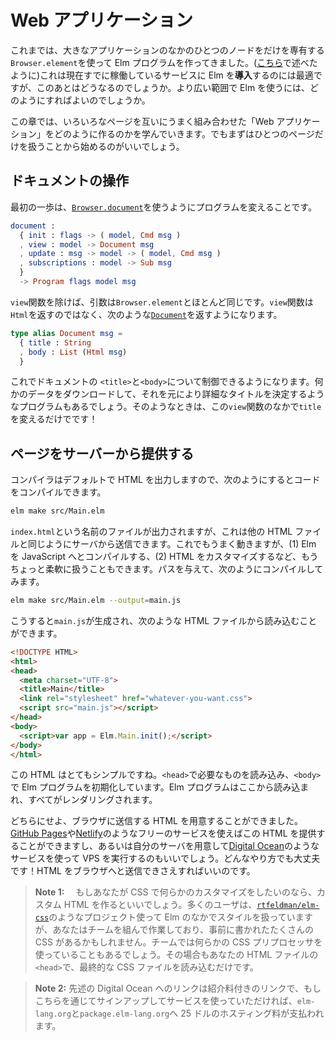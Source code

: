 <!--
# Web Apps
-->

# Web アプリケーション

<!--
So far we have been creating Elm programs with `Browser.element`, allowing us to take over a single node in a larger application. This is great for _introducing_ Elm at work (as described [here](https://elm-lang.org/blog/how-to-use-elm-at-work)) but what happens after that? How can we use Elm more extensively?
-->

これまでは、大きなアプリケーションのなかのひとつのノードをだけを専有する`Browser.element`を使って Elm プログラムを作ってきました。([こちら](https://elm-lang.org/blog/how-to-use-elm-at-work)で述べたように)これは現在すでに稼働しているサービスに Elm を**導入**するのには最適ですが、このあとはどうなるのでしょうか。より広い範囲で Elm を使うには、どのようにすればよいのでしょうか。

<!--
In this chapter, we will learn how to create a “web app” with a bunch of different pages that all integrate nicely with each other, but we must start by controlling a single page.
-->

この章では、いろいろなページを互いにうまく組み合わせた「Web アプリケーション」をどのように作るのかを学んでいきます。でもまずはひとつのページだけを扱うことから始めるのがいいでしょう。

<!--
## Control the Document
-->

## ドキュメントの操作

<!--
The first step is to switch to starting programs with [`Browser.document`](https://package.elm-lang.org/packages/elm/browser/latest/Browser#document):
-->

最初の一歩は、[`Browser.document`](https://package.elm-lang.org/packages/elm/browser/latest/Browser#document)を使うようにプログラムを変えることです。

```elm
document :
  { init : flags -> ( model, Cmd msg )
  , view : model -> Document msg
  , update : msg -> model -> ( model, Cmd msg )
  , subscriptions : model -> Sub msg
  }
  -> Program flags model msg
```

<!--
The arguments are almost exactly the same as `Browser.element`, except for the `view` function. Rather than returning an `Html` value, you return a [`Document`](https://package.elm-lang.org/packages/elm/browser/latest/Browser#Document) like this:
-->

`view`関数を除けば、引数は`Browser.element`とほとんど同じです。`view`関数は`Html`を返すのではなく、次のような[`Document`](https://package.elm-lang.org/packages/elm/browser/latest/Browser#Document)を返すようになります。

```elm
type alias Document msg =
  { title : String
  , body : List (Html msg)
  }
```

<!--
This gives you control over the `<title>` and the `<body>` of the document. Perhaps your program downloads some data and that helps you determine a more specific title. Now you can just change it in your `view` function!
-->

これでドキュメントの `<title>`と`<body>`について制御できるようになります。何かのデータをダウンロードして、それを元により詳細なタイトルを決定するようなプログラムもあるでしょう。そのようなときは、この`view`関数のなかで`title`を変えるだけでです！

<!--
## Serve the Page
-->

## ページをサーバーから提供する

<!--
The compiler produces HTML by default, so you can compile your code like this:
-->

コンパイラはデフォルトで HTML を出力しますので、次のようにするとコードをコンパイルできます。

```bash
elm make src/Main.elm
```

<!--
The output will be a file named `index.html` that you can serve like any other HTML file. That works fine, but you can get a bit more flexibility by (1) compiling Elm to JavaScript and (2) making your own custom HTML file. To take that path, you compile like this:
-->

`index.html`という名前のファイルが出力されますが、これは他の HTML ファイルと同じようにサーバから送信できます。これでもうまく動きますが、(1) Elm を JavaScript へとコンパイルする、(2) HTML をカスタマイズするなど、もうちょっと柔軟に扱うこともできます。パスを与えて、次のようにコンパイルしてみます。

```bash
elm make src/Main.elm --output=main.js
```

<!--
This will produce `main.js` which you can load from a custom HTML file like this:
-->

こうすると`main.js`が生成され、次のような HTML ファイルから読み込むことができます。

```html
<!DOCTYPE HTML>
<html>
<head>
  <meta charset="UTF-8">
  <title>Main</title>
  <link rel="stylesheet" href="whatever-you-want.css">
  <script src="main.js"></script>
</head>
<body>
  <script>var app = Elm.Main.init();</script>
</body>
</html>
```

<!--
This HTML is pretty simple. You load whatever you need in the `<head>` and you initialize your Elm program in the `<body>`. The Elm program will take it from there and render everything.
-->

この HTML はとてもシンプルですね。`<head>`で必要なものを読み込み、`<body>`で Elm プログラムを初期化しています。Elm プログラムはここから読み込まれ、すべてがレンダリングされます。

<!--
Either way, now you have some HTML that you can send to browsers. You can get that HTML to people with free services like [GitHub Pages](https://pages.github.com/) or [Netlify](https://www.netlify.com/), or maybe you make your own server and run a VPS with a service like [Digital Ocean](https://m.do.co/c/c47faa1916d2). Whatever works for you! You just need a way to get HTML into a browser.
-->

どちらにせよ、ブラウザに送信する HTML を用意することができました。[GitHub Pages](https://pages.github.com/)や[Netlify](https://www.netlify.com/)のようなフリーのサービスを使えばこの HTML を提供することができますし、あるいは自分のサーバを用意して[Digital Ocean](https://m.do.co/c/c47faa1916d2)のようなサービスを使って VPS を実行するのもいいでしょう。どんなやり方でも大丈夫です！HTML をブラウザへと送信できさえすればいいのです。

<!--
>> **Note 1:** Creating custom HTML is helpful if you are doing something custom with CSS. Many people use projects like [`rtfeldman/elm-css`](https://package.elm-lang.org/packages/rtfeldman/elm-css/latest/) to handle all of their styles from within Elm, but maybe you are working in a team where there is lots of predefined CSS. Maybe the team is even using one of those CSS preprocessors. That is all fine. Just load the final CSS file in the `<head>` of your HTML file.
>
> **Note 2:** The Digital Ocean link above is a referral link, so if you sign up through that and end up using the service, we get a $25 credit towards our hosting costs for `elm-lang.org` and `package.elm-lang.org`.
-->

> **Note 1:** 　もしあなたが CSS で何らかのカスタマイズをしたいのなら、カスタム HTML を作るといいでしょう。多くのユーザは、[`rtfeldman/elm-css`](https://package.elm-lang.org/packages/rtfeldman/elm-css/latest/)のようなプロジェクト使って Elm のなかでスタイルを扱っていますが、あなたはチームを組んで作業しており、事前に書かれたたくさんの CSS があるかもしれません。チームでは何らかの CSS プリプロセッサを使っていることもあるでしょう。その場合もあなたの HTML ファイルの`<head>`で、最終的な CSS ファイルを読み込むだけです。

> **Note 2:** 先述の Digital Ocean へのリンクは紹介料付きのリンクで、もしこちらを通じてサインアップしてサービスを使っていただければ、`elm-lang.org`と`package.elm-lang.org`へ 25 ドルのホスティング料が支払われます。
